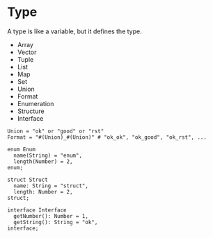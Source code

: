 # Type

A type is like a variable, but it defines the type.

- Array
- Vector
- Tuple
- List
- Map
- Set
- Union
- Format
- Enumeration
- Structure
- Interface

```flos
Union = "ok" or "good" or "rst"
Format = "#(Union)_#(Union)" # "ok_ok", "ok_good", "ok_rst", ...

enum Enum
  name(String) = "enum",
  length(Number) = 2,
enum;

struct Struct
  name: String = "struct",
  length: Number = 2,
struct;

interface Interface
  getNumber(): Number = 1,
  getString(): String = "ok",
interface;
```
